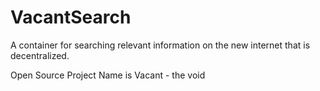 # VacantSearch
A container for searching relevant information on the new internet that is decentralized.

Open Source Project Name is Vacant - the void
